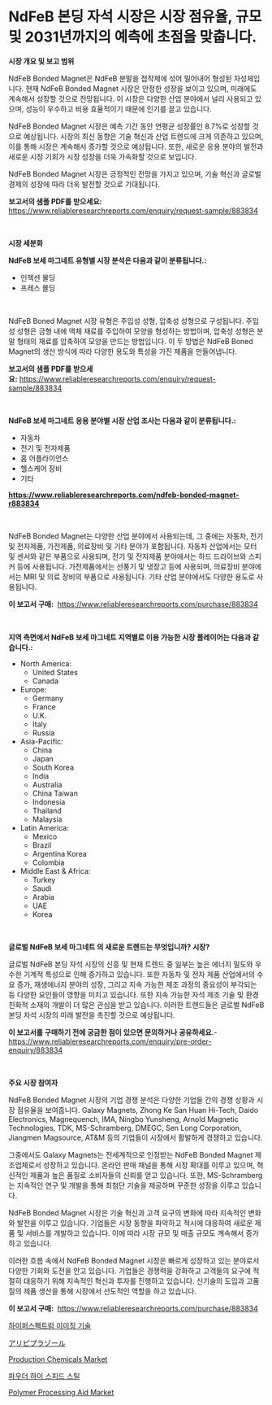 <p><h1>NdFeB 본딩 자석 시장은 시장 점유율, 규모 및 2031년까지의 예측에 초점을 맞춥니다.</h1></p><p><strong>시장 개요 및 보고 범위</strong></p>
<p><p>NdFeB Bonded Magnet은 NdFeB 분말을 접착제에 섞어 밀어내어 형성된 자성체입니다. 현재 NdFeB Bonded Magnet 시장은 안정한 성장을 보이고 있으며, 미래에도 계속해서 성장할 것으로 전망됩니다. 이 시장은 다양한 산업 분야에서 널리 사용되고 있으며, 성능이 우수하고 비용 효율적이기 때문에 인기를 끌고 있습니다. </p><p>NdFeB Bonded Magnet 시장은 예측 기간 동안 연평균 성장률인 8.7%로 성장할 것으로 예상됩니다. 시장의 최신 동향은 기술 혁신과 산업 트렌드에 크게 의존하고 있으며, 이를 통해 시장은 계속해서 증가할 것으로 예상됩니다. 또한, 새로운 응용 분야의 발전과 새로운 시장 기회가 시장 성장을 더욱 가속화할 것으로 보입니다.</p><p>NdFeB Bonded Magnet 시장은 긍정적인 전망을 가지고 있으며, 기술 혁신과 글로벌 경제의 성장에 따라 더욱 발전할 것으로 기대됩니다.</p></p>
<p><strong>보고서의 샘플 PDF를 받으세요:</strong> <a href="https://www.reliableresearchreports.com/enquiry/request-sample/883834">https://www.reliableresearchreports.com/enquiry/request-sample/883834</a></p>
<p>&nbsp;</p>
<p><strong>시장 세분화</strong></p>
<p><strong>NdFeB 보세 마그네트 유형별 시장 분석은 다음과 같이 분류됩니다.:</strong></p>
<p><ul><li>인젝션 몰딩</li><li>프레스 몰딩</li></ul></p>
<p>&nbsp;</p>
<p><p>NdFeB Boned Magnet 시장 유형은 주입성 성형, 압축성 성형으로 구성됩니다. 주입성 성형은 금형 내에 액체 재료를 주입하여 모양을 형성하는 방법이며, 압축성 성형은 분말 형태의 재료를 압축하여 모양을 만드는 방법입니다. 이 두 방법은 NdFeB Boned Magnet의 생산 방식에 따라 다양한 용도와 특성을 가진 제품을 만들어냅니다.</p></p>
<p><strong>보고서의 샘플 PDF를 받으세요:</strong>&nbsp;<a href="https://www.reliableresearchreports.com/enquiry/request-sample/883834">https://www.reliableresearchreports.com/enquiry/request-sample/883834</a></p>
<p>&nbsp;</p>
<p><strong> NdFeB 보세 마그네트 응용 분야별 시장 산업 조사는 다음과 같이 분류됩니다.:</strong></p>
<p><ul><li>자동차</li><li>전기 및 전자제품</li><li>홈 어플라이언스</li><li>헬스케어 장비</li><li>기타</li></ul></p>
<p><strong><a href="https://www.reliableresearchreports.com/ndfeb-bonded-magnet-r883834">https://www.reliableresearchreports.com/ndfeb-bonded-magnet-r883834</a></strong></p>
<p>&nbsp;</p>
<p><p>NdFeB Bonded Magnet는 다양한 산업 분야에서 사용되는데, 그 중에는 자동차, 전기 및 전자제품, 가전제품, 의료장비 및 기타 분야가 포함됩니다. 자동차 산업에서는 모터 및 센서와 같은 부품으로 사용되며, 전기 및 전자제품 분야에서는 하드 드라이브와 스피커 등에 사용됩니다. 가전제품에서는 선풍기 및 냉장고 등에 사용되며, 의료장비 분야에서는 MRI 및 의료 장비의 부품으로 사용됩니다. 기타 산업 분야에서도 다양한 용도로 사용됩니다.</p></p>
<p><strong>이 보고서 구매:</strong>&nbsp; <a href="https://www.reliableresearchreports.com/purchase/883834">https://www.reliableresearchreports.com/purchase/883834</a></p>
<p>&nbsp;</p>
<p><strong>지역 측면에서 NdFeB 보세 마그네트 지역별로 이용 가능한 시장 플레이어는 다음과 같습니다.:</strong></p>
<p><ul>
    <li>
        North America:
        <ul>
            <li>United States</li>
            <li>Canada</li>
        </ul>
    </li>
    <li>
        Europe:
        <ul>
            <li>Germany</li>
            <li>France</li>
            <li>U.K.</li>
            <li>Italy</li>
            <li>Russia</li>
        </ul>
    </li>
    <li>
        Asia-Pacific:
        <ul>
            <li>China</li>
            <li>Japan</li>
            <li>South Korea</li>
            <li>India</li>
            <li>Australia</li>
            <li>China Taiwan</li>
            <li>Indonesia</li>
            <li>Thailand</li>
            <li>Malaysia</li>
        </ul>
    </li>
    <li>
        Latin America:
        <ul>
            <li>Mexico</li>
            <li>Brazil</li>
            <li>Argentina Korea</li>
            <li>Colombia</li>
        </ul>
    </li>
    <li>
        Middle East & Africa:
        <ul>
            <li>Turkey</li>
            <li>Saudi</li>
            <li>Arabia</li>
            <li>UAE</li>
            <li>Korea</li>
        </ul>
    </li>
    </ul></p>
<p>&nbsp;</p>
<p><strong>글로벌 NdFeB 보세 마그네트 의 새로운 트렌드는 무엇입니까? 시장?</strong></p>
<p><p>글로벌 NdFeB 본딩 자석 시장의 신흥 및 현재 트렌드 중 일부는 높은 에너지 밀도와 우수한 기계적 특성으로 인해 증가하고 있습니다. 또한 자동차 및 전자 제품 산업에서의 수요 증가, 재생에너지 분야의 성장, 그리고 지속 가능한 제조 과정의 중요성이 부각되는 등 다양한 요인들이 영향을 미치고 있습니다. 또한 지속 가능한 자석 제조 기술 및 환경 친화적 소재의 개발이 더 많은 관심을 받고 있습니다. 이러한 트렌드들은 글로벌 NdFeB 본딩 자석 시장의 미래 발전을 촉진할 것으로 예상됩니다.</p></p>
<p><strong>이 보고서를 구매하기 전에 궁금한 점이 있으면 문의하거나 공유하세요.</strong>- <a href="https://www.reliableresearchreports.com/enquiry/pre-order-enquiry/883834">https://www.reliableresearchreports.com/enquiry/pre-order-enquiry/883834</a></p>
<p>&nbsp;</p>
<p><strong>주요 시장 참여자</strong></p>
<p><p>NdFeB Bonded Magnet 시장의 기업 경쟁 분석은 다양한 기업들 간의 경쟁 상황과 시장 점유율을 보여줍니다. Galaxy Magnets, Zhong Ke San Huan Hi-Tech, Daido Electronics, Magnequench, IMA, Ningbo Yunsheng, Arnold Magnetic Technologies, TDK, MS-Schramberg, DMEGC, Sen Long Corporation, Jiangmen Magsource, AT&M 등의 기업들이 시장에서 활발하게 경쟁하고 있습니다.</p><p>그중에서도 Galaxy Magnets는 전세계적으로 인정받는 NdFeB Bonded Magnet 제조업체로서 성장하고 있습니다. 온라인 판매 채널을 통해 시장 확대를 이루고 있으며, 혁신적인 제품과 높은 품질로 소비자들의 신뢰를 얻고 있습니다. 또한, MS-Schramberg는 지속적인 연구 및 개발을 통해 최첨단 기술을 제공하며 꾸준한 성장을 이루고 있습니다. </p><p>NdFeB Bonded Magnet 시장은 기술 혁신과 고객 요구의 변화에 따라 지속적인 변화와 발전을 이루고 있습니다. 기업들은 시장 동향을 파악하고 적시에 대응하여 새로운 제품 및 서비스를 개발하고 있습니다. 이에 따라 시장 규모 및 매출 규모도 계속해서 증가하고 있습니다.</p><p>이러한 흐름 속에서 NdFeB Bonded Magnet 시장은 빠르게 성장하고 있는 분야로서 다양한 기회와 도전을 안고 있습니다. 기업들은 경쟁력을 강화하고 고객들의 요구에 적절히 대응하기 위해 지속적인 혁신과 투자를 진행하고 있습니다. 신기술의 도입과 고품질의 제품 생산을 통해 시장에서 선도적인 역할을 하고 있습니다.</p></p>
<p><strong>이 보고서 구매:</strong>&nbsp;&nbsp;<a href="https://www.reliableresearchreports.com/purchase/883834">https://www.reliableresearchreports.com/purchase/883834</a></p>
<p><p><a href="https://github.com/JackieFauhey9089475/Market-Research-Report-List-1/blob/main/344308027796.md">하이퍼스펙트럼 이미징 기술</a></p><p><a href="https://github.com/dandier2003/Market-Research-Report-List-1/blob/main/736336730109.md">アリピプラゾール</a></p><p><a href="https://issuu.com/reportprime-2/docs/production-chemicals-market-size-2030.pptx">Production Chemicals Market</a></p><p><a href="https://medium.com/@douglasvasquez626/%EB%B6%84%EB%A7%90-%EC%B4%88%EA%B3%A0%EC%86%8D%EA%B0%95-%EC%8B%9C%EC%9E%A5-%EC%9C%A0%ED%98%95-%EC%9D%91%EC%9A%A9-%EB%B0%8F-%EC%A7%80%EB%A6%AC%EC%97%90-%EB%8C%80%ED%95%9C-%ED%8F%AC%EA%B4%84%EC%A0%81%EC%9D%B8-%ED%8F%89%EA%B0%80-11aae1fc599e">파우더 하이 스피드 스틸</a></p><p><a href="https://issuu.com/reportprime-2/docs/polymer-processing-aid-market-size-2030.pptx">Polymer Processing Aid Market</a></p></p>